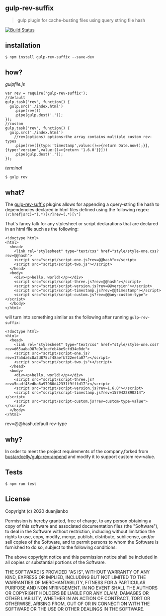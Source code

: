 gulp-rev-suffix
---
> gulp plugin for cache-busting files using query string file hash

[![Build Status](https://travis-ci.org/duanjianbo/gulp-rev-suffix.png?branch=master)](https://travis-ci.org/duanjianbo/gulp-rev-suffix)

installation
---
```
$ npm install gulp-rev-suffix --save-dev
```

how?
---
_gulpfile.js_
```
var rev = require('gulp-rev-suffix');
//default
gulp.task('rev', function() {
  gulp.src('./index.html')
    .pipe(rev())
    .pipe(gulp.dest('.'));
});
//custom
gulp.task('rev', function() {
  gulp.src('./index.html')
    //rev(options) options:the array contains multiple custom rev-types
    .pipe(rev([{type:'timestamp',value:()=>{return Date.now();}},{type:'version',value:()=>{return '1.6.0'}}]))
    .pipe(gulp.dest('.'));
});

```

_terminal_
```
$ gulp rev
```

what?
---
The [gulp-rev-suffix](https://github.com/duanjianbo/gulp-rev-suffix) plugins allows for appending a query-string file hash to dependencies declared in html files defined using the following regex: `(?:href|src)="(.*)[\?]rev=(.*)[\"]`

That's fancy talk for any stylesheet or script declarations that are declared in an html file such as the following:

```
<!doctype html>
<html>
  <head>
    <link rel="stylesheet" type="text/css" href="style/style-one.css?rev=@@hash">
    <script src="script/script-one.js?rev=@@hash"></script>
    <script src="script/script-two.js"></script>
  </head>
  <body>
    <div><p>hello, world!</p></div>
    <script src="script/script-three.js?rev=@@hash"></script>
    <script src="script/script-version.js?rev=@@version"></script>
    <script src="script/script-timestamp.js?rev=@@timestamp"></script>
    <script src="script/script-custom.js?rev=@@any-custom-type"></script>
  </body>
</html>
```

will turn into something similar as the following after running `gulp-rev-suffix`:
```
<!doctype html>
<html>
  <head>
    <link rel="stylesheet" type="text/css" href="style/style-one.css?rev=d65aaba987e9c1eefeb4be9cfd34e0de">
    <script src="script/script-one.js?rev=17a5da6c8a2d875cf48aefb722eefa07"></script>
    <script src="script/script-two.js"></script>
  </head>
  <body>
    <div><p>hello, world!</p></div>
    <script src="script/script-three.js?rev=5cadf43edba6a97980d42331f9fffd17"></script>
    <script src="script/script-version.js?rev=1.6.0"></script>
    <script src="script/script-timestamp.js?rev=1579422890214"></script>
    <script src="script/script-custom.js?rev=custom-type-value"></script>
  </body>
</html>
```
rev=@@hash,default rev-type

why?
---
In order to meet the project requirements of the company,forked from [bustardcelly/gulp-rev-append](https://github.com/bustardcelly/gulp-rev-append) and modify it to support custom rev-value.

Tests
---

```
$ npm run test
```

License
---
Copyright (c) 2020 duanjianbo

Permission is hereby granted, free of charge, to any person
obtaining a copy of this software and associated documentation
files (the "Software"), to deal in the Software without
restriction, including without limitation the rights to use,
copy, modify, merge, publish, distribute, sublicense, and/or sell
copies of the Software, and to permit persons to whom the
Software is furnished to do so, subject to the following
conditions:

The above copyright notice and this permission notice shall be
included in all copies or substantial portions of the Software.

THE SOFTWARE IS PROVIDED "AS IS", WITHOUT WARRANTY OF ANY KIND,
EXPRESS OR IMPLIED, INCLUDING BUT NOT LIMITED TO THE WARRANTIES
OF MERCHANTABILITY, FITNESS FOR A PARTICULAR PURPOSE AND
NONINFRINGEMENT. IN NO EVENT SHALL THE AUTHORS OR COPYRIGHT
HOLDERS BE LIABLE FOR ANY CLAIM, DAMAGES OR OTHER LIABILITY,
WHETHER IN AN ACTION OF CONTRACT, TORT OR OTHERWISE, ARISING
FROM, OUT OF OR IN CONNECTION WITH THE SOFTWARE OR THE USE OR
OTHER DEALINGS IN THE SOFTWARE.

